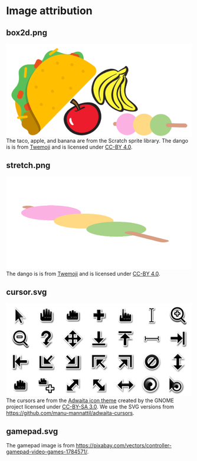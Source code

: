 # Image attribution

## box2d.png
![](box2d.png)
The taco, apple, and banana are from the Scratch sprite library. The dango is is from [Twemoji](https://twemoji.twitter.com/) and is licensed under [CC-BY 4.0](https://creativecommons.org/licenses/by/4.0/).

## stretch.png
![](stretch.png)
The dango is is from [Twemoji](https://twemoji.twitter.com/) and is licensed under [CC-BY 4.0](https://creativecommons.org/licenses/by/4.0/).

## cursor.svg
![](cursor.svg)
The cursors are from the [Adwaita icon theme](https://gitlab.gnome.org/30butlerj/adwaita-icon-theme/-/tree/master/Adwaita/cursors) created by the GNOME project licensed under [CC-BY-SA 3.0](https://creativecommons.org/licenses/by-sa/3.0/). We use the SVG versions from https://github.com/manu-mannattil/adwaita-cursors.

## gamepad.svg
The gamepad image is from https://pixabay.com/vectors/controller-gamepad-video-games-1784571/.
